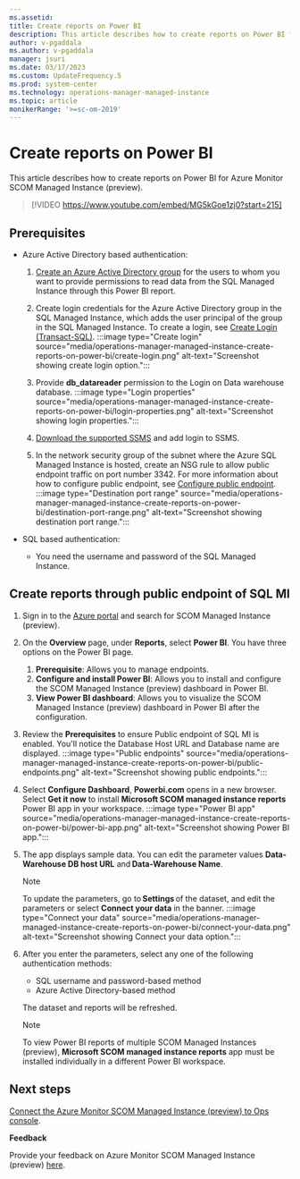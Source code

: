 ```yaml
---
ms.assetid: 
title: Create reports on Power BI
description: This article describes how to create reports on Power BI for Azure Monitor SCOM Managed Instance (preview).
author: v-pgaddala
ms.author: v-pgaddala
manager: jsuri
ms.date: 03/17/2023
ms.custom: UpdateFrequency.5
ms.prod: system-center
ms.technology: operations-manager-managed-instance
ms.topic: article
monikerRange: '>=sc-om-2019'
---
```


# Create reports on Power BI

This article describes how to create reports on Power BI for Azure Monitor SCOM Managed Instance (preview).

> [!VIDEO https://www.youtube.com/embed/MG5kGoe1zj0?start=215]

## Prerequisites

- Azure Active Directory based authentication: 

    1. [Create an Azure Active Directory group](/azure/active-directory/roles/groups-create-eligible) for the users to whom you want to provide permissions to read data from the SQL Managed Instance through this Power BI report. 

    2. Create login credentials for the Azure Active Directory group in the SQL Managed Instance, which adds the user principal of the group in the SQL Managed Instance. To create a login, see [Create Login (Transact-SQL)](/sql/t-sql/statements/create-login-transact-sql?view=azuresqldb-mi-current&preserve-view=true).
            :::image type="Create login" source="media/operations-manager-managed-instance-create-reports-on-power-bi/create-login.png" alt-text="Screenshot showing create login option.":::
    3. Provide **db_datareader** permission to the Login on Data warehouse database.
            :::image type="Login properties" source="media/operations-manager-managed-instance-create-reports-on-power-bi/login-properties.png" alt-text="Screenshot showing login properties.":::
    4. [Download the supported SSMS](/sql/ssms/download-sql-server-management-studio-ssms?view=sql-server-ver16&preserve-view=true) and add login to SSMS.
    5. In the network security group of the subnet where the Azure SQL Managed Instance is hosted, create an NSG rule to allow public endpoint traffic on port number 3342. For more information about how to configure public endpoint, see [Configure public endpoint](/azure/azure-sql/managed-instance/public-endpoint-configure?view=azuresql&preserve-view=true).
            :::image type="Destination port range" source="media/operations-manager-managed-instance-create-reports-on-power-bi/destination-port-range.png" alt-text="Screenshot showing destination port range.":::
- SQL based authentication: 

    - You need the username and password of the SQL Managed Instance.

## Create reports through public endpoint of SQL MI

1. Sign in to the [Azure portal](https://portal.azure.com/) and search for SCOM Managed Instance (preview).
1. On the **Overview** page, under **Reports**, select **Power BI**. You have three options on the Power BI page.
    1. **Prerequisite**: Allows you to manage endpoints.
    1. **Configure and install Power BI**: Allows you to install and configure the SCOM Managed Instance (preview) dashboard in Power BI.
    1. **View Power BI dashboard**: Allows you to visualize the SCOM Managed Instance (preview) dashboard in Power BI after the configuration.
1. Review the **Prerequisites** to ensure Public endpoint of SQL MI is enabled. You'll notice the Database Host URL and Database name are displayed.
     :::image type="Public endpoints" source="media/operations-manager-managed-instance-create-reports-on-power-bi/public-endpoints.png" alt-text="Screenshot showing public endpoints.":::
1. Select **Configure Dashboard**, **Powerbi.com** opens in a new browser. Select **Get it now** to install **Microsoft SCOM managed instance reports** Power BI app in your workspace. 
     :::image type="Power BI app" source="media/operations-manager-managed-instance-create-reports-on-power-bi/power-bi-app.png" alt-text="Screenshot showing Power BI app.":::
1. The app displays sample data. You can edit the parameter values **Data-Warehouse DB host URL** and **Data-Warehouse Name**.
     >[!Note]
     >To update the parameters, go to **Settings** of the dataset, and edit the parameters or select **Connect your data** in the banner.
         :::image type="Connect your data" source="media/operations-manager-managed-instance-create-reports-on-power-bi/connect-your-data.png" alt-text="Screenshot showing Connect your data option.":::
1. After you enter the parameters, select any one of the following authentication methods: 
    - SQL username and password-based method 
    - Azure Active Directory-based method 
    
    The dataset and reports will be refreshed. 

     >[!Note]
     >To view Power BI reports of multiple SCOM Managed Instances (preview), **Microsoft SCOM managed instance reports** app must be installed individually in a different Power BI workspace.

## Next steps

[Connect the Azure Monitor SCOM Managed Instance (preview) to Ops console](connect-managed-instance-ops-console.md).

**Feedback**

Provide your feedback on Azure Monitor SCOM Managed Instance (preview) [here](https://forms.office.com/pages/responsepage.aspx?id=v4j5cvGGr0GRqy180BHbR8_G7TnWWL9AgnUEG-odf9BUNkhBQ0s4NUIxVTY5UjBSUzhENUZVNlNVUS4u).

